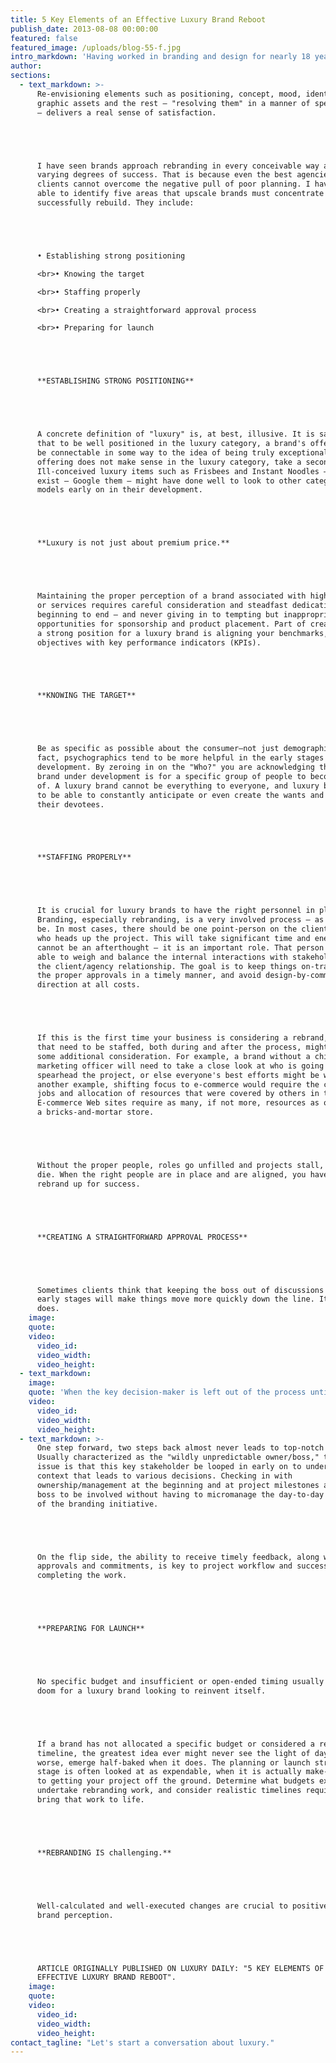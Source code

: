 ```yaml
---
title: 5 Key Elements of an Effective Luxury Brand Reboot
publish_date: 2013-08-08 00:00:00
featured: false
featured_image: /uploads/blog-55-f.jpg
intro_markdown: 'Having worked in branding and design for nearly 18 years, some of the most rewarding, interesting and impactful – not to mention, award-winning – work I have done has been in rebranding existing companies, goods and services.​'
author:
sections:
  - text_markdown: >-
      Re-envisioning elements such as positioning, concept, mood, identity,
      graphic assets and the rest – "resolving them" in a manner of speaking
      – delivers a real sense of satisfaction.





      I have seen brands approach rebranding in every conceivable way and with
      varying degrees of success. That is because even the best agencies and
      clients cannot overcome the negative pull of poor planning. I have now been
      able to identify five areas that upscale brands must concentrate on to
      successfully rebuild. They include:





      • Establishing strong positioning

      <br>• Knowing the target

      <br>• Staffing properly

      <br>• Creating a straightforward approval process

      <br>• Preparing for launch





      **ESTABLISHING STRONG POSITIONING**





      A concrete definition of "luxury" is, at best, illusive. It is safe to say
      that to be well positioned in the luxury category, a brand's offering must
      be connectable in some way to the idea of being truly exceptional. If the
      offering does not make sense in the luxury category, take a second look.
      Ill-conceived luxury items such as Frisbees and Instant Noodles –which both
      exist – Google them – might have done well to look to other categories and
      models early on in their development.





      **Luxury is not just about premium price.**





      Maintaining the proper perception of a brand associated with high-end goods
      or services requires careful consideration and steadfast dedication from
      beginning to end – and never giving in to tempting but inappropriate
      opportunities for sponsorship and product placement. Part of creating
      a strong position for a luxury brand is aligning your benchmarks, goals and
      objectives with key performance indicators (KPIs).





      **KNOWING THE TARGET**





      Be as specific as possible about the consumer—not just demographics. In
      fact, psychographics tend to be more helpful in the early stages of brand
      development. By zeroing in on the "Who?" you are acknowledging that the
      brand under development is for a specific group of people to become a part
      of. A luxury brand cannot be everything to everyone, and luxury brands need
      to be able to constantly anticipate or even create the wants and needs of
      their devotees.





      **STAFFING PROPERLY**





      It is crucial for luxury brands to have the right personnel in place.
      Branding, especially rebranding, is a very involved process – as it should
      be. In most cases, there should be one point-person on the client's side
      who heads up the project. This will take significant time and energy and
      cannot be an afterthought – it is an important role. That person must be
      able to weigh and balance the internal interactions with stakeholders and
      the client/agency relationship. The goal is to keep things on-track, secure
      the proper approvals in a timely manner, and avoid design-by-committee
      direction at all costs.





      If this is the first time your business is considering a rebrand, the roles
      that need to be staffed, both during and after the process, might require
      some additional consideration. For example, a brand without a chief
      marketing officer will need to take a close look at who is going to
      spearhead the project, or else everyone's best efforts might be wasted. In
      another example, shifting focus to e-commerce would require the creation of
      jobs and allocation of resources that were covered by others in the past.
      E-commerce Web sites require as many, if not more, resources as opening
      a bricks-and-mortar store.





      Without the proper people, roles go unfilled and projects stall, fail or
      die. When the right people are in place and are aligned, you have set your
      rebrand up for success.





      **CREATING A STRAIGHTFORWARD APPROVAL PROCESS**





      Sometimes clients think that keeping the boss out of discussions in the
      early stages will make things move more quickly down the line. It rarely
      does.​
    image:
    quote:
    video:
      video_id:
      video_width:
      video_height:
  - text_markdown:
    image:
    quote: 'When the key decision-maker is left out of the process until too late, there are inevitable revisions, delays and scope creep.'
    video:
      video_id:
      video_width:
      video_height:
  - text_markdown: >-
      One step forward, two steps back almost never leads to top-notch results.
      Usually characterized as the "wildly unpredictable owner/boss," the real
      issue is that this key stakeholder be looped in early on to understand the
      context that leads to various decisions. Checking in with
      ownership/management at the beginning and at project milestones allows the
      boss to be involved without having to micromanage the day-to-day progress
      of the branding initiative.





      On the flip side, the ability to receive timely feedback, along with
      approvals and commitments, is key to project workflow and successfully
      completing the work.





      **PREPARING FOR LAUNCH**





      No specific budget and insufficient or open-ended timing usually spells
      doom for a luxury brand looking to reinvent itself.





      If a brand has not allocated a specific budget or considered a realistic
      timeline, the greatest idea ever might never see the light of day – or
      worse, emerge half-baked when it does. The planning or launch strategy
      stage is often looked at as expendable, when it is actually make-or-break
      to getting your project off the ground. Determine what budgets exist to
      undertake rebranding work, and consider realistic timelines required to
      bring that work to life.





      **REBRANDING IS challenging.**





      Well-calculated and well-executed changes are crucial to positive luxury
      brand perception.





      ARTICLE ORIGINALLY PUBLISHED ON LUXURY DAILY: "5 KEY ELEMENTS OF AN
      EFFECTIVE LUXURY BRAND REBOOT".​
    image:
    quote:
    video:
      video_id:
      video_width:
      video_height:
contact_tagline: "Let's start a conversation about luxury."
---
```



